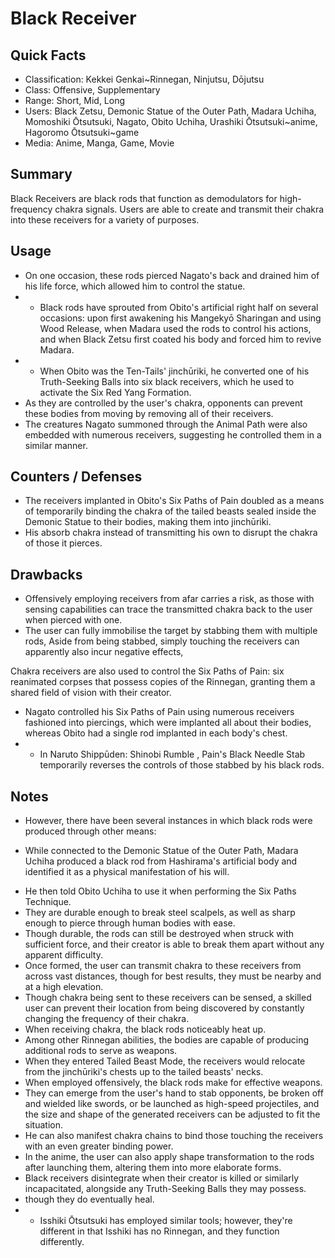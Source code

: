 # Black Receiver

## Quick Facts
- Classification: Kekkei Genkai~Rinnegan, Ninjutsu, Dōjutsu
- Class: Offensive, Supplementary
- Range: Short, Mid, Long
- Users: Black Zetsu, Demonic Statue of the Outer Path, Madara Uchiha, Momoshiki Ōtsutsuki, Nagato, Obito Uchiha, Urashiki Ōtsutsuki~anime, Hagoromo Ōtsutsuki~game
- Media: Anime, Manga, Game, Movie

## Summary
Black Receivers are black rods that function as demodulators for high-frequency chakra signals. Users are able to create and transmit their chakra into these receivers for a variety of purposes.

## Usage
- On one occasion, these rods pierced Nagato's back and drained him of his life force, which allowed him to control the statue.
- * Black rods have sprouted from Obito's artificial right half on several occasions: upon first awakening his Mangekyō Sharingan and using Wood Release, when Madara used the rods to control his actions, and when Black Zetsu first coated his body and forced him to revive Madara.
- * When Obito was the Ten-Tails' jinchūriki, he converted one of his Truth-Seeking Balls into six black receivers, which he used to activate the Six Red Yang Formation.
- As they are controlled by the user's chakra, opponents can prevent these bodies from moving by removing all of their receivers.
- The creatures Nagato summoned through the Animal Path were also embedded with numerous receivers, suggesting he controlled them in a similar manner.

## Counters / Defenses
- The receivers implanted in Obito's Six Paths of Pain doubled as a means of temporarily binding the chakra of the tailed beasts sealed inside the Demonic Statue to their bodies, making them into jinchūriki.
- His absorb chakra instead of transmitting his own to disrupt the chakra of those it pierces.

## Drawbacks
- Offensively employing receivers from afar carries a risk, as those with sensing capabilities can trace the transmitted chakra back to the user when pierced with one.
- The user can fully immobilise the target by stabbing them with multiple rods, Aside from being stabbed, simply touching the receivers can apparently also incur negative effects,

Chakra receivers are also used to control the Six Paths of Pain: six reanimated corpses that possess copies of the Rinnegan, granting them a shared field of vision with their creator.
- Nagato controlled his Six Paths of Pain using numerous receivers fashioned into piercings, which were implanted all about their bodies, whereas Obito had a single rod implanted in each body's chest.
- * In Naruto Shippūden: Shinobi Rumble , Pain's Black Needle Stab temporarily reverses the controls of those stabbed by his black rods.

## Notes
- However, there have been several instances in which black rods were produced through other means:
* While connected to the Demonic Statue of the Outer Path, Madara Uchiha produced a black rod from Hashirama's artificial body and identified it as a physical manifestation of his will.
- He then told Obito Uchiha to use it when performing the Six Paths Technique.
- They are durable enough to break steel scalpels, as well as sharp enough to pierce through human bodies with ease.
- Though durable, the rods can still be destroyed when struck with sufficient force, and their creator is able to break them apart without any apparent difficulty.
- Once formed, the user can transmit chakra to these receivers from across vast distances, though for best results, they must be nearby and at a high elevation.
- Though chakra being sent to these receivers can be sensed, a skilled user can prevent their location from being discovered by constantly changing the frequency of their chakra.
- When receiving chakra, the black rods noticeably heat up.
- Among other Rinnegan abilities, the bodies are capable of producing additional rods to serve as weapons.
- When they entered Tailed Beast Mode, the receivers would relocate from the jinchūriki's chests up to the tailed beasts' necks.
- When employed offensively, the black rods make for effective weapons.
- They can emerge from the user's hand to stab opponents, be broken off and wielded like swords, or be launched as high-speed projectiles, and the size and shape of the generated receivers can be adjusted to fit the situation.
- He can also manifest chakra chains to bind those touching the receivers with an even greater binding power.
- In the anime, the user can also apply shape transformation to the rods after launching them, altering them into more elaborate forms.
- Black receivers disintegrate when their creator is killed or similarly incapacitated, alongside any Truth-Seeking Balls they may possess.
- though they do eventually heal.
- * Isshiki Ōtsutsuki has employed similar tools; however, they're different in that Isshiki has no Rinnegan, and they function differently.
